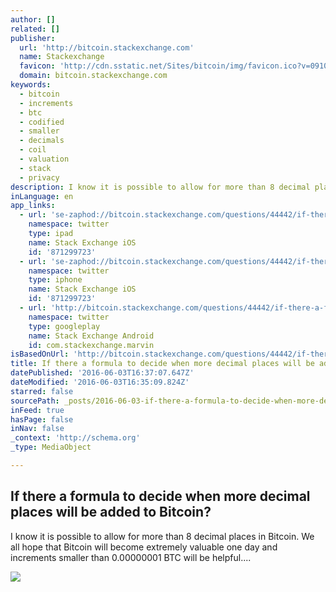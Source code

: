 ```yaml
---
author: []
related: []
publisher:
  url: 'http://bitcoin.stackexchange.com'
  name: Stackexchange
  favicon: 'http://cdn.sstatic.net/Sites/bitcoin/img/favicon.ico?v=0910168c5c65'
  domain: bitcoin.stackexchange.com
keywords:
  - bitcoin
  - increments
  - btc
  - codified
  - smaller
  - decimals
  - coil
  - valuation
  - stack
  - privacy
description: I know it is possible to allow for more than 8 decimal places in Bitcoin. We all hope that Bitcoin will become extremely valuable one day and increments smaller than 0.00000001 BTC will be helpful....
inLanguage: en
app_links:
  - url: 'se-zaphod://bitcoin.stackexchange.com/questions/44442/if-there-a-formula-to-decide-when-more-decimal-places-will-be-added-to-bitcoin'
    namespace: twitter
    type: ipad
    name: Stack Exchange iOS
    id: '871299723'
  - url: 'se-zaphod://bitcoin.stackexchange.com/questions/44442/if-there-a-formula-to-decide-when-more-decimal-places-will-be-added-to-bitcoin'
    namespace: twitter
    type: iphone
    name: Stack Exchange iOS
    id: '871299723'
  - url: 'http://bitcoin.stackexchange.com/questions/44442/if-there-a-formula-to-decide-when-more-decimal-places-will-be-added-to-bitcoin'
    namespace: twitter
    type: googleplay
    name: Stack Exchange Android
    id: com.stackexchange.marvin
isBasedOnUrl: 'http://bitcoin.stackexchange.com/questions/44442/if-there-a-formula-to-decide-when-more-decimal-places-will-be-added-to-bitcoin'
title: If there a formula to decide when more decimal places will be added to Bitcoin?
datePublished: '2016-06-03T16:37:07.647Z'
dateModified: '2016-06-03T16:35:09.824Z'
starred: false
sourcePath: _posts/2016-06-03-if-there-a-formula-to-decide-when-more-decimal-places-will-b.md
inFeed: true
hasPage: false
inNav: false
_context: 'http://schema.org'
_type: MediaObject

---
```

<article style=""><h1>If there a formula to decide when more decimal places will be added to Bitcoin?</h1><p>I know it is possible to allow for more than 8 decimal places in Bitcoin. We all hope that Bitcoin will become extremely valuable one day and increments smaller than 0.00000001 BTC will be helpful....</p><img src="http://cdn.sstatic.net/Sites/bitcoin/img/apple-touch-icon.png?v=a43e5a337e6b&amp;a" /></article>